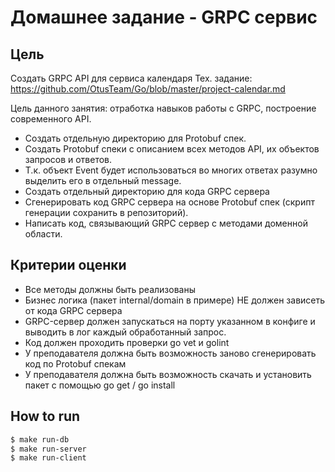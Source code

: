 Домашнее задание - GRPC сервис
==============================
Цель
----
Создать GRPC API для сервиса календаря Тех. задание: 
https://github.com/OtusTeam/Go/blob/master/project-calendar.md 

Цель данного занятия: отработка навыков работы с GRPC, построение современного API.
- Создать отдельную директорию для Protobuf спек.
- Создать Protobuf спеки с описанием всех методов API, их объектов запросов и ответов.
- Т.к. объект Event будет использоваться во многих ответах разумно выделить его в отдельный message.
- Создать отдельный директорию для кода GRPC сервера
- Сгенерировать код GRPC сервера на основе Protobuf спек (скрипт генерации сохранить в репозиторий).
- Написать код, связывающий GRPC сервер с методами доменной области.

Критерии оценки
---------------
- Все методы должны быть реализованы
- Бизнес логика (пакет internal/domain в примере) НЕ должен зависеть от кода GRPC сервера
- GRPC-сервер должен запускаться на порту указанном в конфиге и выводить в лог каждый обработанный запрос.
- Код должен проходить проверки go vet и golint
- У преподавателя должна быть возможность заново сгенерировать код по Protobuf спекам
- У преподавателя должна быть возможность скачать и установить пакет с помощью go get / go install

How to run
----------

```sh 
$ make run-db
$ make run-server
$ make run-client
```